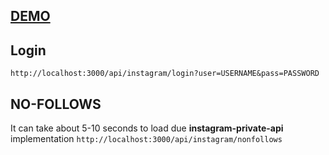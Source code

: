 ## [DEMO](https://adrian123456789test.herokuapp.com/api/instagram/login?user=USERNAME&pass=PASSWORD)
## Login
`http://localhost:3000/api/instagram/login?user=USERNAME&pass=PASSWORD`

## NO-FOLLOWS
It can take about 5-10 seconds to load due **instagram-private-api** implementation
`http://localhost:3000/api/instagram/nonfollows`
